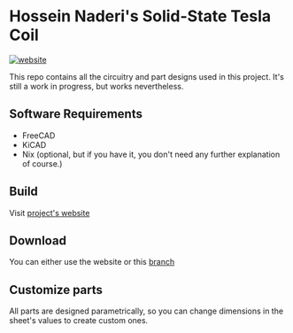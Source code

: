 # Hossein Naderi's Solid-State Tesla Coil
[![website](https://img.shields.io/badge/Website-indigo?style=for-the-badge)](https://projects.hnaderi.dev/sstc/)

This repo contains all the circuitry and part designs used in this project. It's still a work in progress, but works nevertheless.
## Software Requirements
- FreeCAD
- KiCAD
- Nix (optional, but if you have it, you don't need any further explanation of course.)
  
## Build
Visit [project's website](https://projects.hnaderi.dev/sstc/)

## Download
You can either use the website or this [branch](https://github.com/hnaderi/sstc/tree/gh-pages)

## Customize parts
All parts are designed parametrically, so you can change dimensions in the sheet's values to create custom ones.

